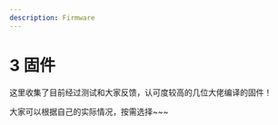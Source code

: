 ```yaml
---
description: Firmware
---
```


# 3  固件

这里收集了目前经过测试和大家反馈，认可度较高的几位大佬编译的固件！

大家可以根据自己的实际情况，按需选择\~\~\~
